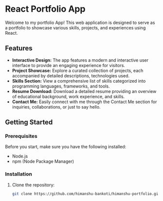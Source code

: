 # React Portfolio App

Welcome to my portfolio App! This web application is designed to serve as a portfolio to showcase various skills, projects, and experiences using React.

## Features

- **Interactive Design:** The app features a modern and interactive user interface to provide an engaging experience for visitors.
- **Project Showcase:** Explore a curated collection of projects, each accompanied by detailed descriptions, technologies used.
- **Skills Section:** View a comprehensive list of skills categorized into programming languages, frameworks, and tools.
- **Resume Download:** Download a detailed resume providing an overview of educational background, work experience, and skills.
- **Contact Me:** Easily connect with me through the Contact Me section for inquiries, collaborations, or just to say hello.

## Getting Started

### Prerequisites

Before you start, make sure you have the following installed:

- Node.js
- npm (Node Package Manager)

### Installation

1. Clone the repository:

   ```bash
   git clone https://github.com/himanshu-bankoti/himanshu-portfolio.git